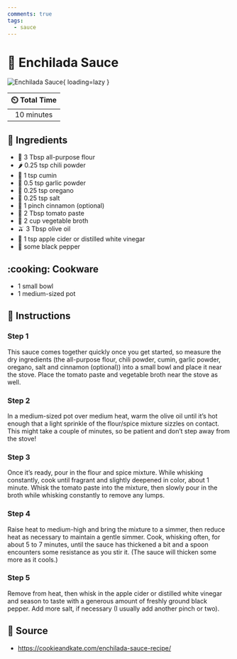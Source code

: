 ```yaml
---
comments: true
tags:
  - sauce
---
```

# :taco: Enchilada Sauce

![Enchilada Sauce][1]{ loading=lazy }

| :timer_clock: Total Time |
|:-----------------------: |
| 10 minutes |

## :salt: Ingredients

- :ear_of_rice: 3 Tbsp all-purpose flour
- :hot_pepper: 0.25 tsp chili powder
- :herb: 1 tsp cumin
- :garlic: 0.5 tsp garlic powder
- :herb: 0.25 tsp oregano
- :salt: 0.25 tsp salt
- :custard: 1 pinch cinnamon (optional)
- :tomato: 2 Tbsp tomato paste
- :stew: 2 cup vegetable broth
- :olive: 3 Tbsp olive oil
- :sake: 1 tsp apple cider or distilled white  vinegar
- :salt: some black pepper

## :cooking: Cookware

- 1 small bowl
- 1 medium-sized pot

## :pencil: Instructions

### Step 1

This sauce comes together quickly once you get started, so measure the dry ingredients (the all-purpose flour, chili
powder, cumin, garlic powder, oregano, salt and cinnamon (optional)) into a small bowl and place it near the stove.
Place the tomato paste and vegetable broth near the stove as well.

### Step 2

In a medium-sized pot over medium heat, warm the olive oil until it’s hot enough that a light sprinkle of the
flour/spice mixture sizzles on contact. This might take a couple of minutes, so be patient and don’t step away from
the stove!

### Step 3

Once it’s ready, pour in the flour and spice mixture. While whisking constantly, cook until fragrant and slightly
deepened in color, about 1 minute. Whisk the tomato paste into the mixture, then slowly pour in the broth while whisking
constantly to remove any lumps.

### Step 4

Raise heat to medium-high and bring the mixture to a simmer, then reduce heat as necessary to maintain a gentle simmer.
Cook, whisking often, for about 5 to 7 minutes, until the sauce has thickened a bit and a spoon encounters some
resistance as you stir it. (The sauce will thicken some more as it cools.)

### Step 5

Remove from heat, then whisk in the apple cider or distilled white  vinegar and season to taste with a generous amount
of freshly ground black pepper. Add more salt, if necessary (I usually add another pinch or two).

## :link: Source

- <https://cookieandkate.com/enchilada-sauce-recipe/>

[1]: <../assets/images/enchilada-sauce.jpg>
